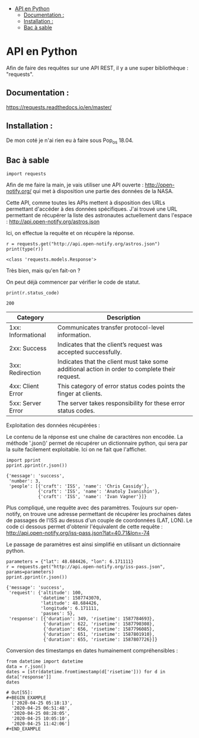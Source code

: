 - [API en Python](#orga9dffe8)
  - [Documentation :](#org7a7f002)
  - [Installation :](#org5c26704)
  - [Bac à sable](#orgd99ac74)


<a id="orga9dffe8"></a>

# API en Python

Afin de faire des requêtes sur une API REST, il y a une super bibliothèque : "requests".


<a id="org7a7f002"></a>

## Documentation :

<https://requests.readthedocs.io/en/master/>


<a id="org5c26704"></a>

## Installation :

De mon coté je n'ai rien eu à faire sous Pop<sub>os</sub> 18.04.


<a id="orgd99ac74"></a>

## Bac à sable

```ipython
import requests
```

Afin de me faire la main, je vais utiliser une API ouverte : <http://open-notify.org/> qui met à disposition une partie des données de la NASA.

Cette API, comme toutes les APIs mettent à disposition des URLs permettant d'accéder à des données spécifiques. J'ai trouvé une URL permettant de récupérer la liste des astronautes actuellement dans l'espace : <http://api.open-notify.org/astros.json>

Ici, on effectue la requête et on récupère la réponse.

```ipython
r = requests.get("http://api.open-notify.org/astros.json")
print(type(r))
```

    <class 'requests.models.Response'>

Très bien, mais qu'en fait-on ?

On peut déjà commencer par vérifier le code de statut.

```ipython
print(r.status_code)
```

    200

| Category           | Description                                                                                    |
|------------------ |---------------------------------------------------------------------------------------------- |
| 1xx: Informational | Communicates transfer protocol-level information.                                              |
| 2xx: Success       | Indicates that the client’s request was accepted successfully.                                 |
| 3xx: Redirection   | Indicates that the client must take some additional action in order to complete their request. |
| 4xx: Client Error  | This category of error status codes points the finger at clients.                              |
| 5xx: Server Error  | The server takes responsibility for these error status codes.                                  |

Exploitation des données récupérées :

Le contenu de la réponse est une chaîne de caractères non encodée. La méthode '.json()' permet de récupérer un dictionnaire python, qui sera par la suite facilement exploitable. Ici on ne fait que l'afficher.

```ipython
import pprint
pprint.pprint(r.json())
```

    {'message': 'success',
     'number': 3,
     'people': [{'craft': 'ISS', 'name': 'Chris Cassidy'},
                {'craft': 'ISS', 'name': 'Anatoly Ivanishin'},
                {'craft': 'ISS', 'name': 'Ivan Vagner'}]}

Plus compliqué, une requête avec des paramètres. Toujours sur open-notify, on trouve une adresse permettant de récupérer les prochaines dates de passages de l'ISS au dessus d'un couple de coordonnées (LAT, LON). Le code ci dessous permet d'obtenir l'équivalent de cette requête : <http://api.open-notify.org/iss-pass.json?lat=40.71&lon=-74>

Le passage de paramètres est ainsi simplifié en utilisant un dictionnaire python.

```ipython
parameters = {"lat": 48.684426, "lon": 6.171111}
r = requests.get("http://api.open-notify.org/iss-pass.json", params=parameters)
pprint.pprint(r.json())
```

    {'message': 'success',
     'request': {'altitude': 100,
                 'datetime': 1587743070,
                 'latitude': 48.684426,
                 'longitude': 6.171111,
                 'passes': 5},
     'response': [{'duration': 349, 'risetime': 1587784693},
                  {'duration': 622, 'risetime': 1587790308},
                  {'duration': 656, 'risetime': 1587796085},
                  {'duration': 651, 'risetime': 1587801910},
                  {'duration': 655, 'risetime': 1587807726}]}

Conversion des timestamps en dates humainement compréhensibles :

```ipython
from datetime import datetime
data = r.json()
dates = [str(datetime.fromtimestamp(d['risetime'])) for d in data['response']]
dates
```

    # Out[55]:
    #+BEGIN_EXAMPLE
      ['2020-04-25 05:18:13',
      '2020-04-25 06:51:48',
      '2020-04-25 08:28:05',
      '2020-04-25 10:05:10',
      '2020-04-25 11:42:06']
    #+END_EXAMPLE
